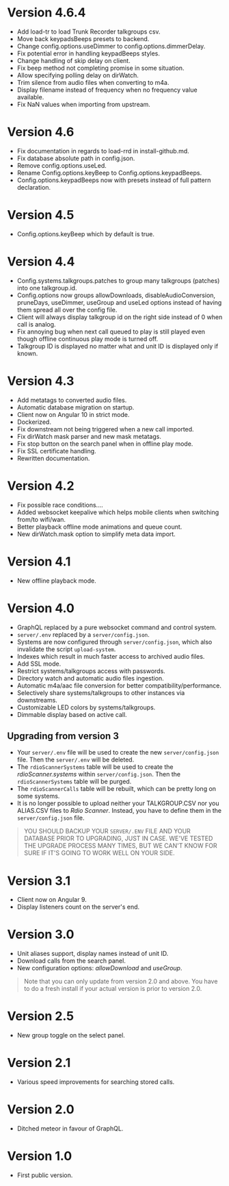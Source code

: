 # Version 4.6.4

- Add load-tr to load Trunk Recorder talkgroups csv.
- Move back keypadsBeeps presets to backend.
- Change config.options.useDimmer to config.options.dimmerDelay.
- Fix potential error in handling keypadBeeps styles.
- Change handling of skip delay on client.
- Fix beep method not completing promise in some situation.
- Allow specifying polling delay on dirWatch.
- Trim silence from audio files when converting to m4a.
- Display filename instead of frequency when no frequency value available.
- Fix NaN values when importing from upstream.

# Version 4.6

- Fix documentation in regards to load-rrd in install-github.md.
- Fix database absolute path in config.json.
- Remove config.options.useLed.
- Rename Config.options.keyBeep to Config.options.keypadBeeps.
- Config.options.keypadBeeps now with presets instead of full pattern declaration.

# Version 4.5

- Config.options.keyBeep which by default is true.

# Version 4.4

- Config.systems.talkgroups.patches to group many talkgroups (patches) into one talkgroup.id.
- Config.options now groups allowDownloads, disableAudioConversion, pruneDays, useDimmer, useGroup and useLed options instead of having them spread all over the config file.
- Client will always display talkgroup id on the right side instead of 0 when call is analog.
- Fix annoying bug when next call queued to play is still played even though offline continuous play mode is turned off.
- Talkgroup ID is displayed no matter what and unit ID is displayed only if known.

# Version 4.3

- Add metatags to converted audio files.
- Automatic database migration on startup.
- Client now on Angular 10 in strict mode.
- Dockerized.
- Fix downstream not being triggered when a new call imported.
- Fix dirWatch mask parser and new mask metatags.
- Fix stop button on the search panel when in offline play mode.
- Fix SSL certificate handling.
- Rewritten documentation.

# Version 4.2

- Fix possible race conditions....
- Added websocket keepalive which helps mobile clients when switching from/to wifi/wan.
- Better playback offline mode animations and queue count.
- New dirWatch.mask option to simplify meta data import.

# Version 4.1

- New offline playback mode.

# Version 4.0

- GraphQL replaced by a pure websocket command and control system.
- `server/.env` replaced by a `server/config.json`.
- Systems are now configured through `server/config.json`, which also invalidate the script `upload-system`.
- Indexes which result in much faster access to archived audio files.
- Add SSL mode.
- Restrict systems/talkgroups access with passwords.
- Directory watch and automatic audio files ingestion.
- Automatic m4a/aac file conversion for better compatibility/performance.
- Selectively share systems/talkgroups to other instances via downstreams.
- Customizable LED colors by systems/talkgroups.
- Dimmable display based on active call.

## Upgrading from version 3

- Your `server/.env` file will be used to create the new `server/config.json` file. Then the `server/.env` will be deleted.
- The `rdioScannerSystems` table will be used to create the *rdioScanner.systems* within `server/config.json`. Then the `rdioScannerSystems` table will be purged.
- The `rdioScannerCalls` table will be rebuilt, which can be pretty long on some systems.
- It is no longer possible to upload neither your TALKGROUP.CSV nor you ALIAS.CSV files to *Rdio Scanner*. Instead, you have to define them in the `server/config.json` file.

> YOU SHOULD BACKUP YOUR `SERVER/.ENV` FILE AND YOUR DATABASE PRIOR TO UPGRADING, JUST IN CASE. WE'VE TESTED THE UPGRADE PROCESS MANY TIMES, BUT WE CAN'T KNOW FOR SURE IF IT'S GOING TO WORK WELL ON YOUR SIDE.

# Version 3.1

- Client now on Angular 9.
- Display listeners count on the server's end.

# Version 3.0

- Unit aliases support, display names instead of unit ID.
- Download calls from the search panel.
- New configuration options: *allowDownload* and *useGroup*.

> Note that you can only update from version 2.0 and above. You have to do a fresh install if your actual version is prior to version 2.0.

# Version 2.5

- New group toggle on the select panel.

# Version 2.1

- Various speed improvements for searching stored calls.

# Version 2.0

- Ditched meteor in favour of GraphQL.

# Version 1.0

- First public version.
